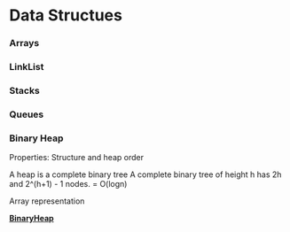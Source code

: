 # Data Structues 

### Arrays


### LinkList


### Stacks 


### Queues


### Binary Heap

Properties: 
Structure and heap order

A heap is a complete binary tree
A complete binary tree of height h has 2h and 2^(h+1) - 1 nodes. = O(logn)

Array representation 

[__BinaryHeap__](/python/DataStructures/BinaryHeap.py)
